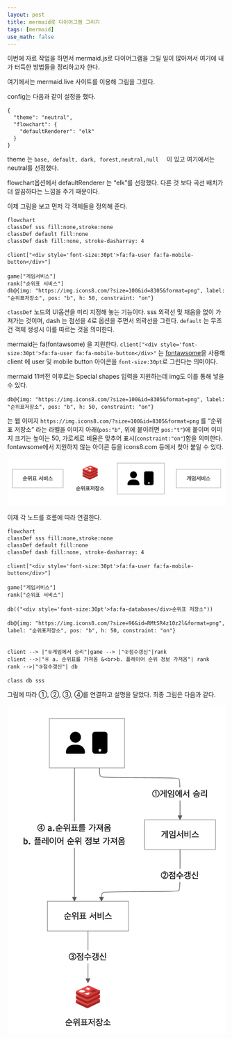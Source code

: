 ```yaml
---
layout: post
title: mermaid로 다이어그램 그리기
tags: [mermaid]
use_math: false
---
```




이번에 자료 작업을 하면서 mermaid.js로 다이어그램을 그릴 일이 많아져서 여기에 내가 터득한 방법들을 정리하고자 한다. 



여기에서는 mermaid.live 사이트를 이용해 그림을 그렸다. 



config는 다음과 같이 설정을 했다.

```
{
  "theme": "neutral",
  "flowchart": {
    "defaultRenderer": "elk"
  }
}
```



theme 는 `base, default, dark, forest,neutral,null  ` 이 있고 여기에서는 neutral를 선정했다. 

flowchart옵션에서 defaultRenderer 는 “elk”를 선정했다. 다른 것 보다 곡선 배치가 더 깔끔하다는 느낌을 주기 때문이다. 



이제 그림을 보고 먼저 각 객체들을 정의해 준다. 

```
flowchart
classDef sss fill:none,stroke:none
classDef default fill:none
classDef dash fill:none, stroke-dasharray: 4

client["<div style='font-size:30pt'>fa:fa-user fa:fa-mobile-button</div>"]

game["게임서비스"]
rank["순위표 서비스"]
db@{img: "https://img.icons8.com/?size=100&id=8305&format=png", label: "순위표저장소", pos: "b", h: 50, constraint: "on"}
```



`classDef`  노드의 UI옵션을 미리 지정해 놓는 기능이다.  sss 외곽선 및 채움을 없이 가져가는 것이며, dash 는 점선을 4로 옵션을 주면서 외곽선을 그린다.  `default` 는 무조건 객체 생성시 이를 따르는 것을 의미한다. 

mermaid는 fa(fontawsome) 을 지원한다.  `client["<div style='font-size:30pt'>fa:fa-user fa:fa-mobile-button</div>"` 는 [fontawsome](https://fontawesome.com/)을 사용해 client 에 user 및 mobile button 아이콘을  `font-size:30pt`로 그린다는 의미이다. 

mermaid 11버전 이후로는 Special shapes 입력을 지원하는데 img도 이를 통해 넣을 수 있다. 

`db@{img: "https://img.icons8.com/?size=100&id=8305&format=png", label: "순위표저장소", pos: "b", h: 50, constraint: "on"}` 

는 웹 이미지 `https://img.icons8.com/?size=100&id=8305&format=png` 를 “순위표 저장소” 라는 라벨을 이미지 아래(`pos:"b"`, 위에 붙이려면 `pos:"t"`)에 붙이며 이미지 크기는 높이는 50, 가로세로 비율은  맞추어 표시(`constraint:"on"`)함을 의미한다. fontawsome에서 지원하지 않는 아이콘 등을 icons8.com 등에서 찾아 붙일 수 있다. 



 ![image-20250702012623912](https://raw.githubusercontent.com/cheuora/cheuora.github.io/master/_posts/2025/assets/image-20250702012623912.png)



이제 각 노드를 흐름에 따라 연결한다. 



```
flowchart
classDef sss fill:none,stroke:none
classDef default fill:none
classDef dash fill:none, stroke-dasharray: 4

client["<div style='font-size:30pt'>fa:fa-user fa:fa-mobile-button</div>"]

game["게임서비스"]
rank["순위표 서비스"]

db(("<div style='font-size:30pt'>fa:fa-database</div>순위표 저장소"))

db@{img: "https://img.icons8.com/?size=96&id=RMtSR4z10z2l&format=png", label: "순위표저장소", pos: "b", h: 50, constraint: "on"}


client --> |"①게임에서 승리"|game --> |"②점수갱신"|rank 
client -->|"④ a. 순위표를 가져옴 &<br>b. 플레이어 순위 정보 가져옴"| rank
rank -->|"③점수갱신"| db

class db sss
```





그림에 따라 ①, ②, ③, ④를 연결하고 설명을 달았다. 최종 그림은 다음과 같다.



![](https://raw.githubusercontent.com/cheuora/cheuora.github.io/master/_posts/2025/assets/image-20250702012758322.png)
